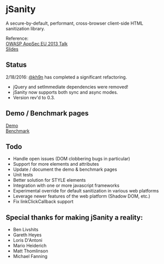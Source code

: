 # jSanity
A secure-by-default, performant, cross-browser client-side HTML sanitization library.

Reference:<br>
[OWASP AppSec EU 2013 Talk](https://www.youtube.com/watch?v=n18Hwaxycwc)<br>
[Slides](http://www.slideshare.net/404aspx/insane-in-the-iframe)<br>

## Status

2/18/2016: [@kh9n](https://twitter.com/kh9n) has completed a significant refactoring.
  - jQuery and setImmediate dependencies were removed!
  - jSanity now supports both sync and async modes.
  - Version rev'd to 0.3.


## Demo / Benchmark pages

[Demo](http://jsanity.azurewebsites.net/jsanity-demo-pretty.htm)<br>
[Benchmark](http://jsanity.azurewebsites.net/jsanity-benchmark-pretty.htm)


## Todo
  - Handle open issues (DOM clobbering bugs in particular)
  - Support for more elements and attributes
  - Update / document the demo & benchmark pages
  - Unit tests
  - Better solution for STYLE elements
  - Integration with one or more javascript frameworks
  - Experimental override for default sanitization in various web platforms
  - Leverage newer features of the web platform (Shadow DOM, etc.)
  - Fix linkClickCallback support


## Special thanks for making jSanity a reality:

  - Ben Livshits
  - Gareth Heyes
  - Loris D'Antoni
  - Mario Heiderich
  - Matt Thomlinson
  - Michael Fanning
